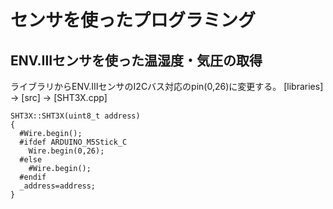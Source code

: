# センサを使ったプログラミング

## ENV.Ⅲセンサを使った温湿度・気圧の取得

ライブラリからENV.ⅢセンサのI2Cバス対応のpin(0,26)に変更する。
[libraries] → [src] → [SHT3X.cpp]

```shell
SHT3X::SHT3X(uint8_t address)
{
  #Wire.begin();
  #ifdef ARDUINO_M5Stick_C
    Wire.begin(0,26);
  #else
    #Wire.begin();
  #endif
  _address=address;
}
```

